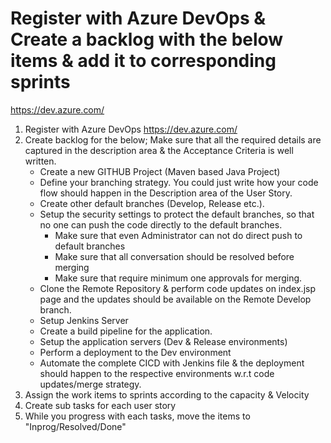 # Register with Azure DevOps & Create a backlog with the below items & add it to corresponding sprints
https://dev.azure.com/

1. Register with Azure DevOps https://dev.azure.com/
2. Create backlog for the below; Make sure that all the required details are captured in the description area & the Acceptance Criteria is well written.
    * Create a new GITHUB Project (Maven based Java Project)
    * Define your branching strategy. You could just write how your code flow should happen in the Description area of the User Story.
    * Create other default branches (Develop, Release etc.).
    * Setup the security settings to protect the default branches, so that no one can push the code directly to the default branches.
        - Make sure that even Administrator can not do direct push to default branches
        - Make sure that all conversation should be resolved before merging
        - Make sure that require minimum one approvals for merging.
    * Clone the Remote Repository & perform code updates on index.jsp page and the updates should be available on the Remote Develop branch.
    * Setup Jenkins Server
    * Create a build pipeline for the application.
    * Setup the application servers (Dev & Release environments)
    * Perform a deployment to the Dev environment
    * Automate the complete CICD with Jenkins file & the deployment should happen to the respective environments w.r.t code updates/merge strategy.
3. Assign the work items to sprints according to the capacity & Velocity
4. Create sub tasks for each user story
5. While you progress with each tasks, move the items to "Inprog/Resolved/Done"
